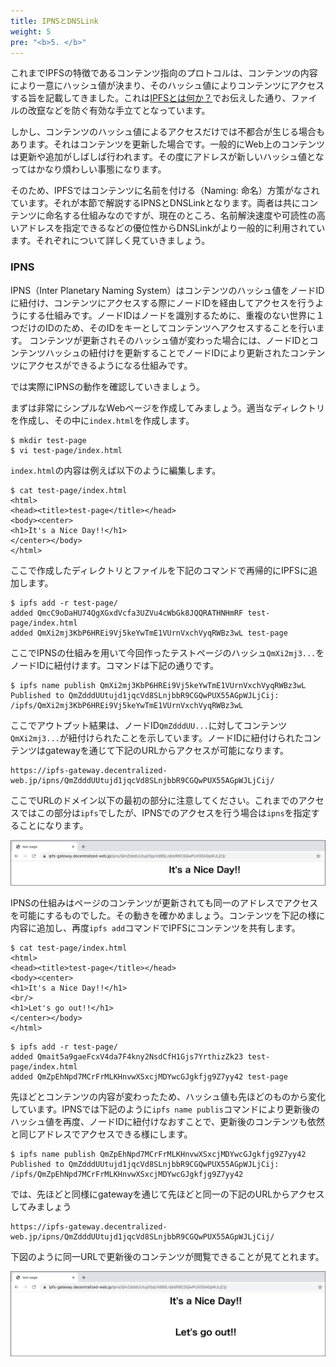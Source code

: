 ```yaml
---
title: IPNSとDNSLink
weight: 5
pre: "<b>5. </b>"
---
```


これまでIPFSの特徴であるコンテンツ指向のプロトコルは、コンテンツの内容により一意にハッシュ値が決まり、そのハッシュ値によりコンテンツにアクセスする旨を記載してきました。これは[IPFSとは何か？](/what_is_ipfs)でお伝えした通り、ファイルの改竄などを防ぐ有効な手立てとなっています。

しかし、コンテンツのハッシュ値によるアクセスだけでは不都合が生じる場合もあります。それはコンテンツを更新した場合です。一般的にWeb上のコンテンツは更新や追加がしばしば行われます。その度にアドレスが新しいハッシュ値となってはかなり煩わしい事態になります。

そのため、IPFSではコンテンツに名前を付ける（Naming: 命名）方策がなされています。それが本節で解説するIPNSとDNSLinkとなります。両者は共にコンテンツに命名する仕組みなのですが、現在のところ、名前解決速度や可読性の高いアドレスを指定できるなどの優位性からDNSLinkがより一般的に利用されています。それぞれについて詳しく見ていきましょう。



### IPNS
IPNS（Inter Planetary Naming System）はコンテンツのハッシュ値をノードIDに紐付け、コンテンツにアクセスする際にノードIDを経由してアクセスを行うようにする仕組みです。ノードIDはノードを識別するために、重複のない世界に１つだけのIDのため、そのIDをキーとしてコンテンツへアクセスすることを行います。
コンテンツが更新されそのハッシュ値が変わった場合には、ノードIDとコンテンツハッシュの紐付けを更新することでノードIDにより更新されたコンテンツにアクセスができるようになる仕組みです。

では実際にIPNSの動作を確認していきましょう。

まずは非常にシンプルなWebページを作成してみましょう。適当なディレクトリを作成し、その中に`index.html`を作成します。
```
$ mkdir test-page
$ vi test-page/index.html
```
`index.html`の内容は例えば以下のように編集します。

```
$ cat test-page/index.html
<html>
<head><title>test-page</title></head>
<body><center>
<h1>It's a Nice Day!!</h1>
</center></body>
</html>
```
ここで作成したディレクトリとファイルを下記のコマンドで再帰的にIPFSに追加します。
```
$ ipfs add -r test-page/
added QmcC9oDaHU74QgXGxdVcfa3UZVu4cWbGk8JQQRATHNHmRF test-page/index.html
added QmXi2mj3KbP6HREi9Vj5keYwTmE1VUrnVxchVyqRWBz3wL test-page
```

ここでIPNSの仕組みを用いて今回作ったテストページのハッシュ`QmXi2mj3...`をノードIDに紐付けます。コマンドは下記の通りです。
```
$ ipfs name publish QmXi2mj3KbP6HREi9Vj5keYwTmE1VUrnVxchVyqRWBz3wL
Published to QmZdddUUtujd1jqcVd8SLnjbbR9CGQwPUX55AGpWJLjCij: /ipfs/QmXi2mj3KbP6HREi9Vj5keYwTmE1VUrnVxchVyqRWBz3wL
```

ここでアウトプット結果は、ノードID`QmZdddUU...`に対してコンテンツ`QmXi2mj3...`が紐付けられたことを示しています。ノードIDに紐付けられたコンテンツはgatewayを通じて下記のURLからアクセスが可能になります。
```
https://ipfs-gateway.decentralized-web.jp/ipns/QmZdddUUtujd1jqcVd8SLnjbbR9CGQwPUX55AGpWJLjCij/
```
ここでURLのドメイン以下の最初の部分に注意してください。これまでのアクセスではこの部分は`ipfs`でしたが、IPNSでのアクセスを行う場合は`ipns`を指定することになります。

![web_page_before](images/page_before.png?width=40pc)

IPNSの仕組みはページのコンテンツが更新されても同一のアドレスでアクセスを可能にするものでした。その動きを確かめましょう。コンテンツを下記の様に内容に追加し、再度`ipfs add`コマンドでIPFSにコンテンツを共有します。

```
$ cat test-page/index.html
<html>
<head><title>test-page</title></head>
<body><center>
<h1>It's a Nice Day!!</h1>
<br/>
<h1>Let's go out!!</h1>
</center></body>
</html>
```
```
$ ipfs add -r test-page/
added Qmait5a9gaeFcxV4da7F4kny2NsdCfH1Gjs7YrthizZk23 test-page/index.html
added QmZpEhNpd7MCrFrMLKHnvwXSxcjMDYwcGJgkfjg9Z7yy42 test-page
```

先ほどとコンテンツの内容が変わったため、ハッシュ値も先ほどのものから変化しています。IPNSでは下記のように`ipfs name publis`コマンドにより更新後のハッシュ値を再度、ノードIDに紐付けなおすことで、更新後のコンテンツも依然と同じアドレスでアクセスできる様にします。
```
$ ipfs name publish QmZpEhNpd7MCrFrMLKHnvwXSxcjMDYwcGJgkfjg9Z7yy42
Published to QmZdddUUtujd1jqcVd8SLnjbbR9CGQwPUX55AGpWJLjCij: /ipfs/QmZpEhNpd7MCrFrMLKHnvwXSxcjMDYwcGJgkfjg9Z7yy42
```

では、先ほどと同様にgatewayを通じて先ほどと同一の下記のURLからアクセスしてみましょう
```
https://ipfs-gateway.decentralized-web.jp/ipns/QmZdddUUtujd1jqcVd8SLnjbbR9CGQwPUX55AGpWJLjCij/
```

下図のように同一URLで更新後のコンテンツが閲覧できることが見てとれます。

![web_page_after](images/page_after.png?width=40pc)